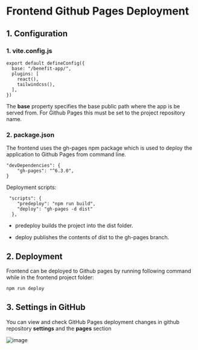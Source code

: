 # Frontend Github Pages Deployment

## 1. Configuration

### 1. vite.config.js

```
export default defineConfig({
  base: "/benefit-app/",
  plugins: [
    react(),
    tailwindcss(),
  ],
})
```

The **base** property specifies the base public path where the app is be served from. For Github Pages this must be set to the project repository name.

### 2. package.json

The frontend uses the gh-pages npm package which is used to deploy the application to Github Pages from command line.

```
"devDependencies": {
    "gh-pages": "^6.3.0",
}
```

Deployment scripts:

```
 "scripts": {
    "predeploy": "npm run build",
    "deploy": "gh-pages -d dist"
  },
```

- predeploy builds the project into the dist folder.

- deploy publishes the contents of dist to the gh-pages branch.

## 2. Deployment

Frontend can be deployed to Github pages by running following command while in the frontend project folder:

```sh
npm run deploy
```

## 3. Settings in GitHub

You can view and check GitHub Pages deployment changes in github repository **settings** and the **pages** section

![image](https://github.com/user-attachments/assets/a19730aa-d4f8-4c4a-831c-b8521d211ad4)
